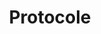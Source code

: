 ---
guid: 2012
title: "Protocole"
category: Protocole
link-category: [Esp, Wifi, Zwave, Zigbee]
description: "Que serait la maison connectée sans les protocoles domotiques ? Pas grand chose à vrai dire, puisque ce sont eux qui permettent l’interaction entre chaque module connecté. Donc si vous vous intéressez à la maison connectée, ça vaut la peine de prendre quelques minutes pour bien cerner le rôle, le fonctionnement et les multiples facettes de ces modes de communication. Vous partez de zéro ? Bingo, cet article est pour vous ! Venez, on va tout vous expliquer."
url: ""
locale: fr_FR
sitemap:
  changefreq: 'monthly'
  exclude: 'no'
  priority: 0.5
  lastmod:  # date to end modification
redirect_from: 
  - /categorie-produit/protocol/
  - /fr/category/protocole
---